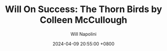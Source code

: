 ---
title: "Will On Success: The Thorn Birds by Colleen McCullough"
author: Will Napolini
date: 2024-04-09 20:55:00 +0800
categories: [Mindset, Book-summaries]
tags:
  [
    the-thorn-birds,
    colleen-mccullough,
    australian-literature,
    historical-fiction,
    epic-novel,
    family-saga,
    love-story,
    forbidden-love,
    romance,
    ambition,
    catholicism,
    australian-history,
    power-and-prejudice,
    destiny,
    multigenerational,
    social-issues,
    ambition-vs-love,
    dreams-and-aspiration,
    self-discovery,
    family-dynamics,
    betrayal,
    sacrifice,
    the-megas,
    cassandra-meggie,
    magda-meggie,
    ruth-beecham,
    d'arcy-clegg,
    love-triangle,
    redemption,
    family-drama,
    romance-novel
  ]
image: https://pbs.twimg.com/media/GO2GfdgWQAAeZN0?format=jpg&name=large
alt: "Will On Success: The Thorn Birds by Colleen McCullough"
fallback:
  - 
  # Replace with the URL of your backup image
  -
  # Replace with the URL of your backup image
---